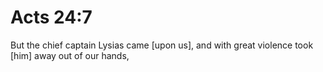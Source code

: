 # Acts 24:7

But the chief captain Lysias came [upon us], and with great violence took [him] away out of our hands,